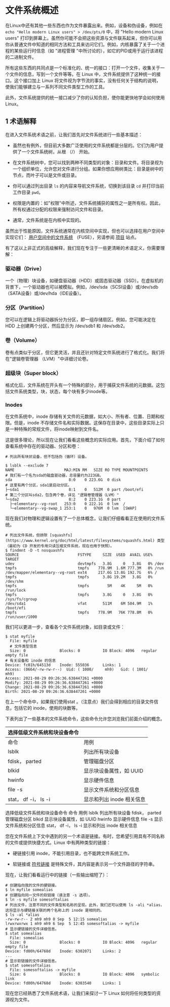 # 文件系统概述

在Linux中还有其他一些东西也作为文件暴露出来。例如，设备和伪设备，例如在 `echo "Hello modern Linux users" > /dev/pts/0` 中，将 "Hello modern Linux users" 打印到屏幕上。虽然你可能不会把这些资源与文件联系起来，但你可以用你从普通文件中知道的相同方法和工具来访问它们。例如，内核暴露了关于一个进程的某些运行时信息（如 "进程管理 "中所讨论的），如它的PID或用于运行该进程的二进制文件。

所有这些东西的共同点是一个标准化的、统一的接口：打开一个文件，收集关于一个文件的信息，写到一个文件等等。在 Linux 中，文件系统提供了这种统一的接口。这个接口加上 Linux 将文件视为字节流的事实，没有任何关于结构的说明，使我们能够建立与一系列不同文件类型工作的工具。

此外，文件系统提供的统一接口减少了你的认知负担，使你能更快地学会如何使用 Linux。

## 1 术语解释

在进入文件系统术语之前，让我们首先对文件系统进行一些基本描述：

- 虽然也有例外，但目前大多数广泛使用的文件系统都是分层的。它们为用户提供了一个文件系统树，从根 （/） 开始。

- 在文件系统树中，您可以找到两种不同类型的对象：目录和文件。将目录视为一个组织单位，允许您对文件进行分组。如果你想应用树类比：目录是树中的节点，而叶子可以是文件或目录。

- 你可以通过列出目录 `ls` 的内容来导航文件系统，切换到该目录 `cd` 并打印当前工作目录 `pwd`。

- 权限是内置的：如"权限"中所述，文件系统捕获的属性之一是所有权。因此，所有权通过分配的权限来强制访问文件和目录。

- 通常，文件系统是在内核中实现的。

虽然出于性能原因，文件系统通常在内核空间中实现，但也可以选择在用户空间中实现它们： [用户空间中的文件系统](https://www.kernel.org/doc/html/latest/filesystems/fuse.html) （FUSE），另请参阅 [项目](https://github.com/libfuse/) 站点。

有了这以上非正式的高级解释，我们现在专注于一些更清晰的术语定义，你需要理解：

### 驱动器（Drive）

一个（物理）块设备，如硬盘驱动器（HDD）或固态驱动器（SSD）。在虚拟机的背景下，一个驱动器也可以被模拟。例如，/dev/sda（SCSI设备）或/dev/sdb（SATA设备）或/dev/hda（IDE设备）。

### 分区（Partition）

您可以在逻辑上将驱动器拆分为分区，即一组存储扇区。例如，您可能决定在 HDD 上创建两个分区，然后显示为 /dev/sdb1 和 /dev/sdb2。

### 卷（Volume）

卷有点类似于分区，但它更灵活，并且还针对特定文件系统进行了格式化。我们将在"逻辑卷管理器 （LVM）"中详细讨论卷。

### 超级块（Super block）

格式化后，文件系统在开头有一个特殊的部分，用于捕获文件系统的元数据。这包括文件系统类型，块，状态，每个块有多少inode等。

### Inodes

在文件系统中，inode 存储有关文件的元数据，如大小、所有者、位置、日期和权限。但是，inode 不存储文件名和实际数据。这保存在目录中，这些目录实际上只是一种特殊的常规文件，将inode映射到文件名。

这是很多理论，所以现在让我们看看这些概念的实际应用。首先，下面介绍了如何查看系统中存在的驱动器、分区和卷：

```Shell
# 列出所有块状设备，但不包括伪（循环）设备。

$ lsblk --exclude 7 
NAME                      MAJ:MIN RM   SIZE RO TYPE MOUNTPOINTS
# 我们有一个名为sda的磁盘驱动器，总容量约为223GB。
sda                         8:0    0 223.6G  0 disk
# 这里有两个分区，sda1是启动分区。              
├─sda1                      8:1    0   512M  0 part /boot/efi
# 第二个分区叫sda2，包含两个卷，详见 "逻辑卷管理器（LVM）"    
└─sda2                      8:2    0 223.1G  0 part              
  ├─elementary--vg-root   253:0    0 222.1G  0 lvm  /
  └─elementary--vg-swap_1 253:1    0   976M  0 lvm  [SWAP]
```

现在我们对物理和逻辑设置有了一个总体概念，让我们仔细看看正在使用的文件系统。

```Shell
# 列出文件系统，但排除 [squashfs](https://www.kernel.org/doc/html/latest/filesystems/squashfs.html) 类型（最初为 CD 开发的专用只读压缩文件系统，现在也用于快照）。
$ findmnt -D -t nosquashfs 
SOURCE                          FSTYPE     SIZE  USED  AVAIL USE% TARGET
udev                            devtmpfs   3.8G     0   3.8G   0% /dev
tmpfs                           tmpfs    778.9M  1.6M 777.3M   0% /run
/dev/mapper/elementary--vg-root ext4     217.6G 13.8G 192.7G   6% /
tmpfs                           tmpfs      3.8G 19.2M   3.8G   0% /dev/shm
tmpfs                           tmpfs        5M    4K     5M   0% /run/lock
tmpfs                           tmpfs      3.8G     0   3.8G   0% /sys/fs/cgroup
/dev/sda1                       vfat       511M    6M 504.9M   1% /boot/efi
tmpfs                           tmpfs    778.9M   76K 778.8M   0% /run/user/1000
```

我们可以更进一步，查看各个文件系统对象，如目录或文件：

```Shell
$ stat myfile
  File: myfile
  # 文件类型信息
  Size: 0               Blocks: 0          IO Block: 4096   regular empty file 
# 有关设备和 inode 的信息
Device: fc01h/64513d    Inode: 555036      Links: 1 
Access: (0664/-rw-rw-r--)  Uid: ( 1000/     mh9)   Gid: ( 1001/     mh9)
Access: 2021-08-29 09:26:36.638447261 +0000
Modify: 2021-08-29 09:26:36.638447261 +0000
Change: 2021-08-29 09:26:36.638447261 +0000
Birth: 2021-08-29 09:26:36.638447261 +0000
```

在上一个命令中，如果我们使用stat 。（注意点）我们会得到相应的目录文件信息，包括它的 inode，使用的块数等。

下表列出了一些基本的文件系统命令，这些命令允许您浏览我们前面介绍的概念。

| 选择低级文件系统和块设备命令 |                           |
| ---------------------------- | ------------------------- |
| 命令                         | 用例                      |
| lsblk                        | 列出所有块设备            |
| fdisk， parted               | 管理磁盘分区              |
| blkid                        | 显示块设备属性，如 UUID   |
| hwinfo                       | 显示硬件信息              |
| file -s                      | 显示文件系统和分区信息    |
| stat， df -i， ls -i         | 显示和列出 inode 相关信息 |

选择低级文件系统和块设备命令  命令  用例 lsblk  列出所有块设备 fdisk， parted  管理磁盘分区 blkid 显示块设备属性，如 UUID hwinfo  显示硬件信息 file -s 显示文件系统和分区信息  stat， df -i， ls -i  显示和列出 inode 相关信息 

您在文件系统上下文中遇到的另一个术语是链接。有时，您希望引用具有不同名称的文件或提供快捷方式。Linux 中有两种类型的链接：

- 硬链接引用 inode，不能引用目录，也不能跨文件系统工作。

- 软链接或 [符号链接](https://man7.org/linux/man-pages/man7/symlink.7.html) 是特殊文件，其内容是表示另一个文件路径的字符串。

现在，让我们看看运行中的链接（一些输出缩短了）：

```Shell
# 创建指向我的文件的硬链接。
$ ln myfile somealias 
# 创建指向同一文件的软链接（请注意 -s 选项）。
$ ln -s myfile somesoftalias 
# 列出文件，注意不同的文件类型和名称的呈现。此外，我们还可以使用 ls -ali *alias，这将显示与硬链接关联的两个名称上的 inode 是相同的。
$ ls -al *alias 
-rw-rw-r-- 2 mh9 mh9 0 Sep  5 12:15 somealias
lrwxrwxrwx 1 mh9 mh9 6 Sep  5 12:45 somesoftalias -> myfile
# 显示硬链接的文件详细信息。
$ stat somealias 
  File: somealias
  Size: 0               Blocks: 0          IO Block: 4096   regular empty file
Device: fd00h/64768d    Inode: 6302071     Links: 2
...
# 显示软链接的文件详细信息。
$ stat somesoftalias 
  File: somesoftalias -> myfile
  Size: 6               Blocks: 0          IO Block: 4096   symbolic link
Device: fd00h/64768d    Inode: 6303540     Links: 1
```

现在您已经熟悉了文件系统术语，让我们来探讨一下 Linux 如何将任何类型的资源视为文件。

